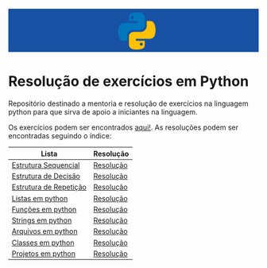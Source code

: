 ![python banner](https://github.com/phmmdev/python-exercises/blob/main/python-banner.jpg)

# Resolução de exercícios em Python
Repositório destinado a mentoria e resolução de exercícios na linguagem python para que sirva de apoio a iniciantes na linguagem.

Os exercícios podem ser encontrados [aqui!](https://wiki.python.org.br/ListaDeExercicios).
As resoluções podem ser encontradas seguindo o índice:

Lista   | Resolução
--------- | ------
[Estrutura Sequencial](https://wiki.python.org.br/EstruturaSequencial) | [Resolução](https://github.com/phmmdev/python-exercises/tree/main/exercicios-listas)
[Estrutura de Decisão](https://wiki.python.org.br/EstruturaDeDecisao) | [Resolução](#)
[Estrutura de Repetição](https://wiki.python.org.br/EstruturaDeRepeticao) | [Resolução](#)
[Listas em python](https://wiki.python.org.br/ExerciciosListas) | [Resolução](#)
[Funções em python](https://wiki.python.org.br/ExerciciosFuncoes) | [Resolução](#)
[Strings em python](https://wiki.python.org.br/ExerciciosComStrings) | [Resolução](#)
[Arquivos em python](https://wiki.python.org.br/ExerciciosArquivos) | [Resolução](#)
[Classes em python](https://wiki.python.org.br/ExerciciosClasses) | [Resolução](#)
[Projetos em python](https://wiki.python.org.br/ListaDeExerciciosProjetos) | [Resolução](#)

